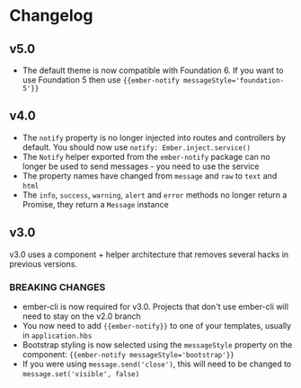 # Changelog

## v5.0

- The default theme is now compatible with Foundation 6. If you want to use Foundation 5 then use `{{ember-notify messageStyle='foundation-5'}}`

## v4.0

- The `notify` property is no longer injected into routes and controllers by default. You should now
  use `notify: Ember.inject.service()`
- The `Notify` helper exported from the `ember-notify` package can no longer be used to send messages -
  you need to use the service
- The property names have changed from `message` and `raw` to `text` and `html`
- The `info`, `success`, `warning`, `alert` and `error` methods no longer return
  a Promise, they return a `Message` instance


## v3.0

v3.0 uses a component + helper architecture that removes several hacks in previous versions.

### BREAKING CHANGES

- ember-cli is now required for v3.0. Projects that don't use ember-cli will need to stay on the v2.0 branch
- You now need to add `{{ember-notify}}` to one of your templates, usually in `application.hbs`
- Bootstrap styling is now selected using the `messageStyle` property on the component: `{{ember-notify messageStyle='bootstrap'}}`
- If you were using `message.send('close')`, this will need to be changed to `message.set('visible', false)`
